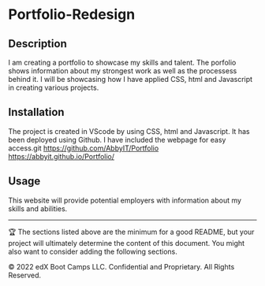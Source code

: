 # Portfolio-Redesign

## Description 

I am creating a portfolio to showcase my skills and talent. The porfolio shows information about my strongest work as well as the processess behind it. I will be showcasing how I have applied CSS, html and Javascript in creating various projects. 



## Installation

The project is created in VScode by using CSS, html and Javascript. It has been deployed using Github. I have included the webpage for easy access.git
https://github.com/AbbyIT/Portfolio   
https://abbyit.github.io/Portfolio/

## Usage 

This website will provide potential employers with information about my skills and abilities. 

---

🏆 The sections listed above are the minimum for a good README, but your project will ultimately determine the content of this document. You might also want to consider adding the following sections.


© 2022 edX Boot Camps LLC. Confidential and Proprietary. All Rights Reserved.